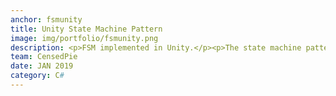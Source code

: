 ```yaml
---
anchor: fsmunity
title: Unity State Machine Pattern
image: img/portfolio/fsmunity.png
description: <p>FSM implemented in Unity.</p><p>The state machine pattern was implemented in Unity to facilitate easier code maangement of a character.</p><p>Source code here</p><a href="https://github.com/CensedPie/FSMUnity">https://github.com/CensedPie/FSMUnity</a> 
team: CensedPie
date: JAN 2019
category: C#
---
```

